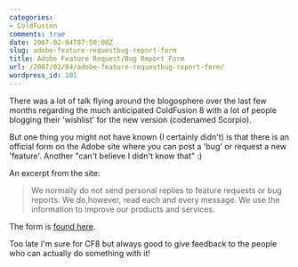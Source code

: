 ```yaml
---
categories:
- ColdFusion
comments: true
date: 2007-02-04T07:50:08Z
slug: adobe-feature-requestbug-report-form
title: Adobe Feature Request/Bug Report Form
url: /2007/02/04/adobe-feature-requestbug-report-form/
wordpress_id: 101
---
```


There was a lot of talk flying around the blogosphere over the last few months regarding the much anticipated ColdFusion 8 with a lot of people blogging their 'wishlist' for the new version (codenamed Scorpio).

But one thing you might not have known (I certainly didn't) is that there is an official form on the Adobe site where you can post a 'bug' or request a new 'feature'. Another "can't believe I didn't know that" :)

An excerpt from the site:



> We normally do not send personal replies to feature requests or bug reports. We do,however, read each and every message. We use the information to improve our products and services.



The form is [found here](http://www.adobe.com/cfusion/mmform/index.cfm?name=wishform). 

Too late I'm sure for CF8 but always good to give feedback to the people who can actually do something with it!


